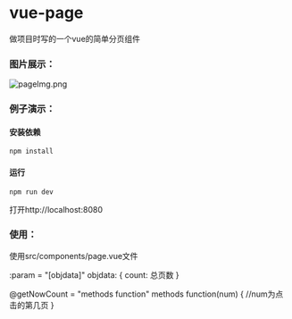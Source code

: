 # vue-page
做项目时写的一个vue的简单分页组件

### 图片展示：
![pageImg.png](https://github.com/wa7chliang/vue-page/blob/master/static/img/pageImg.png)

### 例子演示：

#### 安装依赖
```
npm install
```
#### 运行
```
npm run dev
```

打开http://localhost:8080

### 使用：
使用src/components/page.vue文件

:param = "[objdata]" 
objdata: {
  count: 总页数
}

@getNowCount = "methods function"
methods function(num) {
  //num为点击的第几页
}
